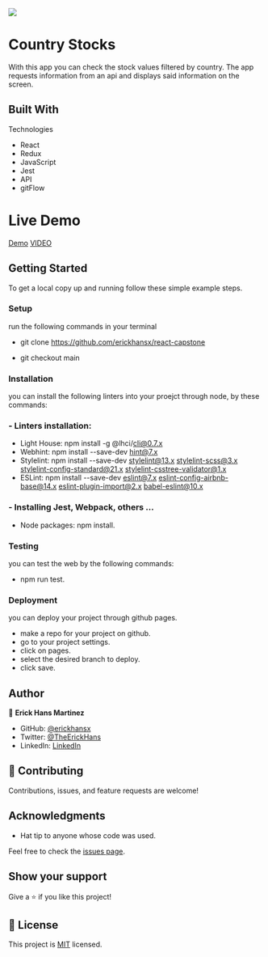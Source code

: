![](https://img.shields.io/badge/Microverse-blueviolet)

# Country Stocks

With this app you can check the stock values filtered by country. The app requests information from an api and displays said information on the screen.

## Built With

Technologies

- React
- Redux
- JavaScript
- Jest
- API
- gitFlow

# Live Demo

[Demo](https://zippy-salamander-5d059d.netlify.app)
[VIDEO](https://www.loom.com/share/9a25981ae12f4002988797016291a5b6)

## Getting Started

To get a local copy up and running follow these simple example steps.

### Setup

run the following commands in your terminal

- git clone https://github.com/erickhansx/react-capstone

- git checkout main

### Installation

you can install the following linters into your proejct through node, by these commands:

### - Linters installation:

- Light House: npm install -g @lhci/cli@0.7.x
- Webhint: npm install --save-dev hint@7.x
- Stylelint: npm install --save-dev stylelint@13.x stylelint-scss@3.x stylelint-config-standard@21.x stylelint-csstree-validator@1.x
- ESLint: npm install --save-dev eslint@7.x eslint-config-airbnb-base@14.x eslint-plugin-import@2.x babel-eslint@10.x

### - Installing Jest, Webpack, others ...

- Node packages: npm install.

### Testing

you can test the web by the following commands:

- npm run test.

### Deployment

you can deploy your project through github pages.

- make a repo for your project on github.
- go to your project settings.
- click on pages.
- select the desired branch to deploy.
- click save.

## Author

👤 **Erick Hans Martinez**

- GitHub: [@erickhansx](https://github.com/erickhansx)
- Twitter: [@TheErickHans](https://twitter.com/TheErickHans)
- LinkedIn: [LinkedIn](https://linkedin.com/in/linkedinhandle)

## 🤝 Contributing

Contributions, issues, and feature requests are welcome!

## Acknowledgments

- Hat tip to anyone whose code was used.

Feel free to check the [issues page](../../issues/).

## Show your support

Give a ⭐ if you like this project!

## 📝 License

This project is [MIT](./LICENSE.md) licensed.
